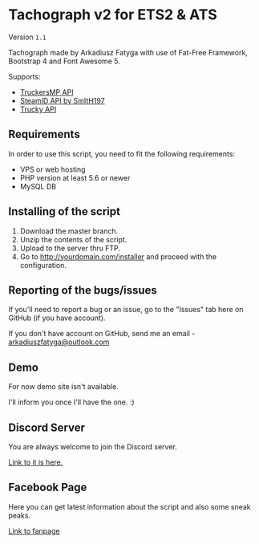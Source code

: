 # Tachograph v2 for ETS2 & ATS
Version `1.1`

Tachograph made by Arkadiusz Fatyga with use of Fat-Free Framework, Bootstrap 4 and Font Awesome 5.

Supports:
- [TruckersMP API](https://stats.truckersmp.com/api)
- [SteamID API by SmItH197](https://github.com/SmItH197/SteamAuthentication)
- [Trucky API](https://api.truckyapp.com)

## Requirements
In order to use this script, you need to fit the following requirements:
- VPS or web hosting
- PHP version at least 5.6 or newer
- MySQL DB

## Installing of the script
1. Download the master branch.
2. Unzip the contents of the script.
3. Upload to the server thru FTP.
4. Go to http://yourdomain.com/installer and proceed with the configuration.

## Reporting of the bugs/issues
If you'll need to report a bug or an issue, go to the "Issues" tab here on GitHub (if you have account).

If you don't have account on GitHub, send me an email - arkadiuszfatyga@outlook.com

## Demo
For now demo site isn't available.

I'll inform you once I'll have the one. :)

## Discord Server
You are always welcome to join the Discord server.

[Link to it is here.](https://discord.gg/3RqawdA)

## Facebook Page
Here you can get latest information about the script and also some sneak peaks.

[Link to fanpage](https://www.facebook.com/tachographarekfatyga/)
